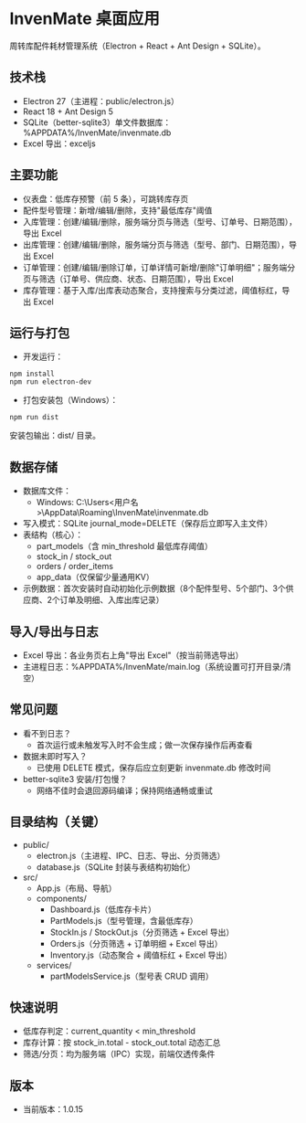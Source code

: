# InvenMate 桌面应用

周转库配件耗材管理系统（Electron + React + Ant Design + SQLite）。

## 技术栈
- Electron 27（主进程：public/electron.js）
- React 18 + Ant Design 5
- SQLite（better-sqlite3）单文件数据库：%APPDATA%/InvenMate/invenmate.db
- Excel 导出：exceljs

## 主要功能
- 仪表盘：低库存预警（前 5 条），可跳转库存页
- 配件型号管理：新增/编辑/删除，支持"最低库存"阈值
- 入库管理：创建/编辑/删除，服务端分页与筛选（型号、订单号、日期范围），导出 Excel
- 出库管理：创建/编辑/删除，服务端分页与筛选（型号、部门、日期范围），导出 Excel
- 订单管理：创建/编辑/删除订单，订单详情可新增/删除"订单明细"；服务端分页与筛选（订单号、供应商、状态、日期范围），导出 Excel
- 库存管理：基于入库/出库表动态聚合，支持搜索与分类过滤，阈值标红，导出 Excel

## 运行与打包
- 开发运行：
```
npm install
npm run electron-dev
```
- 打包安装包（Windows）：
```
npm run dist
```
安装包输出：dist/ 目录。

## 数据存储
- 数据库文件：
  - Windows: C:\Users\<用户名>\AppData\Roaming\InvenMate\invenmate.db
- 写入模式：SQLite journal_mode=DELETE（保存后立即写入主文件）
- 表结构（核心）：
  - part_models（含 min_threshold 最低库存阈值）
  - stock_in / stock_out
  - orders / order_items
  - app_data（仅保留少量通用KV）
- 示例数据：首次安装时自动初始化示例数据（8个配件型号、5个部门、3个供应商、2个订单及明细、入库出库记录）

## 导入/导出与日志
- Excel 导出：各业务页右上角"导出 Excel"（按当前筛选导出）
- 主进程日志：%APPDATA%/InvenMate/main.log（系统设置可打开目录/清空）

## 常见问题
- 看不到日志？
  - 首次运行或未触发写入时不会生成；做一次保存操作后再查看
- 数据未即时写入？
  - 已使用 DELETE 模式，保存后应立刻更新 invenmate.db 修改时间
- better-sqlite3 安装/打包慢？
  - 网络不佳时会退回源码编译；保持网络通畅或重试

## 目录结构（关键）
- public/
  - electron.js（主进程、IPC、日志、导出、分页筛选）
  - database.js（SQLite 封装与表结构初始化）
- src/
  - App.js（布局、导航）
  - components/
    - Dashboard.js（低库存卡片）
    - PartModels.js（型号管理，含最低库存）
    - StockIn.js / StockOut.js（分页筛选 + Excel 导出）
    - Orders.js（分页筛选 + 订单明细 + Excel 导出）
    - Inventory.js（动态聚合 + 阈值标红 + Excel 导出）
  - services/
    - partModelsService.js（型号表 CRUD 调用）

## 快速说明
- 低库存判定：current_quantity < min_threshold
- 库存计算：按 stock_in.total - stock_out.total 动态汇总
- 筛选/分页：均为服务端（IPC）实现，前端仅透传条件

## 版本
- 当前版本：1.0.15 